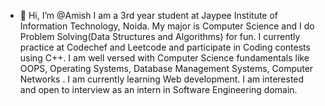 - 👋 Hi, I’m @Amish
I am a 3rd year student at Jaypee Institute of Information Technology, Noida. My major is Computer Science and I do Problem Solving(Data Structures and Algorithms) for fun. I currently practice at Codechef and Leetcode and participate in Coding contests using C++. I am well versed with Computer Science fundamentals like OOPS, Operating Systems, Database Management Systems, Computer Networks . I am currently learning Web development. I am interested and open to interview as an intern in Software Engineering domain. 
